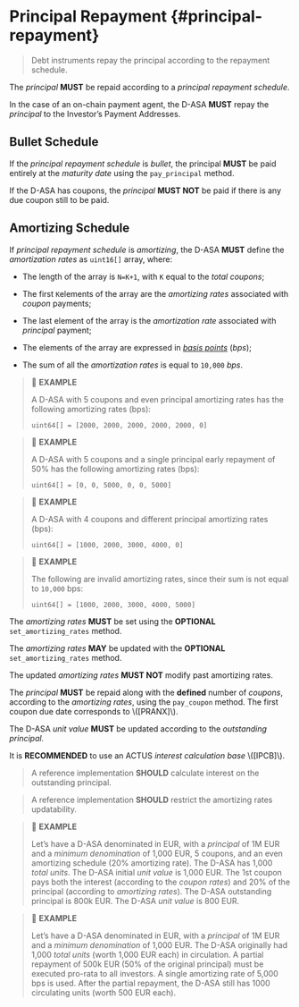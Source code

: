 # Principal Repayment {#principal-repayment}

> Debt instruments repay the principal according to the repayment schedule.

The *principal* **MUST** be repaid according to a *principal repayment schedule*.

In the case of an on-chain payment agent, the D-ASA **MUST** repay the *principal*
to the Investor’s Payment Addresses.

## Bullet Schedule

If the *principal repayment schedule* is *bullet*, the principal **MUST** be paid
entirely at the *maturity date* using the `pay_principal` method.

If the D-ASA has coupons, the *principal* **MUST NOT** be paid if there is any due
coupon still to be paid.

## Amortizing Schedule

If *principal repayment schedule* is *amortizing*, the D-ASA **MUST** define the
*amortization rates* as `uint16[]` array, where:

- The length of the array is `N=K+1`, with `K` equal to the *total coupons*;

- The first `K`elements of the array are the *amortizing rates* associated with
*coupon* payments;

- The last element of the array is the *amortization rate* associated with *principal*
payment;

- The elements of the array are expressed in *<a href="https://en.wikipedia.org/wiki/Basis_point">basis
points</a>* (*bps*);

- The sum of all the *amortization rates* is equal to `10,000` *bps*.

> 📎 **EXAMPLE**
>
> A D-ASA with 5 coupons and even principal amortizing rates has the following amortizing
> rates (bps):
>
> ```uint64[] = [2000, 2000, 2000, 2000, 2000, 0]```

> 📎 **EXAMPLE**
>
> A D-ASA with 5 coupons and a single principal early repayment of 50% has the following
> amortizing rates (bps):
>
> ```uint64[] = [0, 0, 5000, 0, 0, 5000]```

> 📎 **EXAMPLE**
>
> A D-ASA with 4 coupons and different principal amortizing rates (bps):
>
> ```uint64[] = [1000, 2000, 3000, 4000, 0]```

> 📎 **EXAMPLE**
>
> The following are invalid amortizing rates, since their sum is not equal to `10,000`
> bps:
>
> ```uint64[] = [1000, 2000, 3000, 4000, 5000]```

The *amortizing rates* **MUST** be set using the **OPTIONAL** `set_amortizing_rates`
method.

The *amortizing rates* **MAY** be updated with the **OPTIONAL** `set_amortizing_rates`
method.

The updated *amortizing rates* **MUST NOT** modify past amortizing rates.

The *principal* **MUST** be repaid along with the **defined** number of *coupons*,
according to the *amortizing rates*, using the `pay_coupon` method. The first coupon
due date corresponds to \\([PRANX]\\).

The D-ASA *unit value* **MUST** be updated according to the *outstanding principal.*

It is **RECOMMENDED** to use an ACTUS *interest calculation base* \\([IPCB]\\).

> A reference implementation **SHOULD** calculate interest on the outstanding principal.

> A reference implementation **SHOULD** restrict the amortizing rates updatability.

> 📎 **EXAMPLE**
>
> Let’s have a D-ASA denominated in EUR, with a *principal* of 1M EUR and a *minimum
> denomination* of 1,000 EUR, 5 coupons, and an even amortizing schedule (20% amortizing
> rate). The D-ASA has 1,000 *total units*. The D-ASA initial *unit value* is 1,000
> EUR. The 1st coupon pays both the interest (according to the *coupon rates*) and
> 20% of the principal (according to *amortizing rates*). The D-ASA outstanding
> principal is 800k EUR. The D-ASA *unit value* is 800 EUR.

> 📎 **EXAMPLE**
>
> Let’s have a D-ASA denominated in EUR, with a *principal* of 1M EUR and a *minimum
> denomination* of 1,000 EUR. The D-ASA originally had 1,000 *total units* (worth
> 1,000 EUR each) in circulation. A partial repayment of 500k EUR (50% of the original
> principal) must be executed pro-rata to all investors. A single amortizing rate
> of 5,000 bps is used. After the partial repayment, the D-ASA still has 1000 circulating
> units (worth 500 EUR each).

